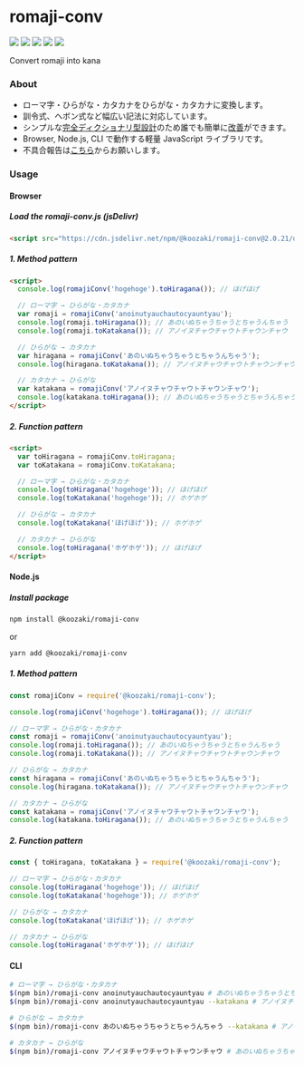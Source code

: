 # romaji-conv

[![](https://github.com/koozaki/romaji-conv/workflows/Node.js%20Package/badge.svg)](https://github.com/koozaki/romaji-conv/actions?query=workflow%3A%22Node.js+Package%22)
[![](https://img.shields.io/github/v/release/koozaki/romaji-conv?style=flat-square)](https://github.com/koozaki/romaji-conv/releases)
[![](https://img.shields.io/npm/v/@koozaki/romaji-conv?style=flat-square)](https://www.npmjs.com/package/@koozaki/romaji-conv)
[![](https://data.jsdelivr.com/v1/package/npm/@koozaki/romaji-conv/badge)](https://www.jsdelivr.com/package/npm/@koozaki/romaji-conv)
[![](https://img.shields.io/npm/l/@koozaki/romaji-conv?style=flat-square)](https://github.com/koozaki/romaji-conv/blob/master/LICENSE)

Convert romaji into kana

### About

- ローマ字・ひらがな・カタカナをひらがな・カタカナに変換します。
- 訓令式、ヘボン式など幅広い記法に対応しています。
- シンプルな[完全ディクショナリ型設計](https://github.com/koozaki/romaji-conv/blob/master/lib/map/)のため誰でも簡単に[改善](https://github.com/koozaki/romaji-conv/pulls)ができます。
- Browser, Node.js, CLI で動作する軽量 JavaScript ライブラリです。
- 不具合報告は[こちら](https://github.com/koozaki/romaji-conv/issues/new?assignees=koozaki&labels=bug&template=bug_report.md)からお願いします。

### Usage

#### Browser

##### Load the romaji-conv.js (jsDelivr)

```html
<script src="https://cdn.jsdelivr.net/npm/@koozaki/romaji-conv@2.0.21/dist/romaji-conv.js"></script>
```

##### 1. Method pattern

```html
<script>
  console.log(romajiConv('hogehoge').toHiragana()); // ほげほげ

  // ローマ字 → ひらがな・カタカナ
  var romaji = romajiConv('anoinutyauchautocyauntyau');
  console.log(romaji.toHiragana()); // あのいぬちゃうちゃうとちゃうんちゃう
  console.log(romaji.toKatakana()); // アノイヌチャウチャウトチャウンチャウ

  // ひらがな → カタカナ
  var hiragana = romajiConv('あのいぬちゃうちゃうとちゃうんちゃう');
  console.log(hiragana.toKatakana()); // アノイヌチャウチャウトチャウンチャウ

  // カタカナ → ひらがな
  var katakana = romajiConv('アノイヌチャウチャウトチャウンチャウ');
  console.log(katakana.toHiragana()); // あのいぬちゃうちゃうとちゃうんちゃう
</script>
```

##### 2. Function pattern

```html
<script>
  var toHiragana = romajiConv.toHiragana;
  var toKatakana = romajiConv.toKatakana;

  // ローマ字 → ひらがな・カタカナ
  console.log(toHiragana('hogehoge')); // ほげほげ
  console.log(toKatakana('hogehoge')); // ホゲホゲ

  // ひらがな → カタカナ
  console.log(toKatakana('ほげほげ')); // ホゲホゲ

  // カタカナ → ひらがな
  console.log(toHiragana('ホゲホゲ')); // ほげほげ
</script>
```

#### Node.js

##### Install package

```sh
npm install @koozaki/romaji-conv
```

or

```sh
yarn add @koozaki/romaji-conv
```

##### 1. Method pattern

```javascript
const romajiConv = require('@koozaki/romaji-conv');

console.log(romajiConv('hogehoge').toHiragana()); // ほげほげ

// ローマ字 → ひらがな・カタカナ
const romaji = romajiConv('anoinutyauchautocyauntyau');
console.log(romaji.toHiragana()); // あのいぬちゃうちゃうとちゃうんちゃう
console.log(romaji.toKatakana()); // アノイヌチャウチャウトチャウンチャウ

// ひらがな → カタカナ
const hiragana = romajiConv('あのいぬちゃうちゃうとちゃうんちゃう');
console.log(hiragana.toKatakana()); // アノイヌチャウチャウトチャウンチャウ

// カタカナ → ひらがな
const katakana = romajiConv('アノイヌチャウチャウトチャウンチャウ');
console.log(katakana.toHiragana()); // あのいぬちゃうちゃうとちゃうんちゃう
```

##### 2. Function pattern

```javascript
const { toHiragana, toKatakana } = require('@koozaki/romaji-conv');

// ローマ字 → ひらがな・カタカナ
console.log(toHiragana('hogehoge')); // ほげほげ
console.log(toKatakana('hogehoge')); // ホゲホゲ

// ひらがな → カタカナ
console.log(toKatakana('ほげほげ')); // ホゲホゲ

// カタカナ → ひらがな
console.log(toHiragana('ホゲホゲ')); // ほげほげ
```

#### CLI

```sh
# ローマ字 → ひらがな・カタカナ
$(npm bin)/romaji-conv anoinutyauchautocyauntyau # あのいぬちゃうちゃうとちゃうんちゃう
$(npm bin)/romaji-conv anoinutyauchautocyauntyau --katakana # アノイヌチャウチャウトチャウンチャウ

# ひらがな → カタカナ
$(npm bin)/romaji-conv あのいぬちゃうちゃうとちゃうんちゃう --katakana # アノイヌチャウチャウトチャウンチャウ

# カタカナ → ひらがな
$(npm bin)/romaji-conv アノイヌチャウチャウトチャウンチャウ # あのいぬちゃうちゃうとちゃうんちゃう
```
